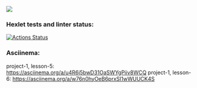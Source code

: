 <a href="https://codeclimate.com/github/OBJS/frontend-project-44/maintainability"><img src="https://api.codeclimate.com/v1/badges/9932eaa1e2d6c4ecc988/maintainability" /></a>

### Hexlet tests and linter status:
[![Actions Status](https://github.com/OBJS/frontend-project-44/workflows/hexlet-check/badge.svg)](https://github.com/OBJS/frontend-project-44/actions)

### Asciinema:
project-1, lesson-5: https://asciinema.org/a/u4R6j5bwD31OaSWYgPiiv8WCQ
project-1, lesson-6: https://asciinema.org/a/w76n0hyOeB6prxSI1wWUUCK4S
